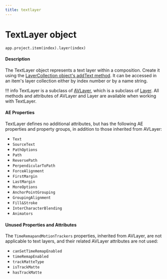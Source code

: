 ```yaml
---
title: textlayer
---
```


# TextLayer object

`app.project.item(index).layer(index)`

#### Description

The TextLayer object represents a text layer within a composition. Create it using the [LayerCollection object's addText method](layercollection.md#layercollectionaddtext). It can be accessed in an item's layer collection either by index number or by a name string.

!!! info
    TextLayer is a subclass of [AVLayer](../avlayer), which is a subclass of [Layer](../layer). All methods and attributes of AVLayer and Layer are available when working with TextLayer.

#### AE Properties

TextLayer defines no additional attributes, but has the following AE properties and property groups, in addition to those inherited from AVLayer:

- `Text`
- `SourceText`
- `PathOptions`
- `Path`
- `ReversePath`
- `PerpendicularToPath`
- `ForceAlignment`
- `FirstMargin`
- `LastMargin`
- `MoreOptions`
- `AnchorPointGrouping`
- `GroupingAlignment`
- `Fill&Stroke`
- `InterCharacterBlending`
- `Animators`

#### Unused Properties and Attributes

The `TimeRemapandMotionTrackers` properties, inherited from AVLayer, are not applicable to text layers, and their related AVLayer attributes are not used:

- `canSetTimeRemapEnabled`
- `timeRemapEnabled`
- `trackMatteType`
- `isTrackMatte`
- `hasTrackMatte`
